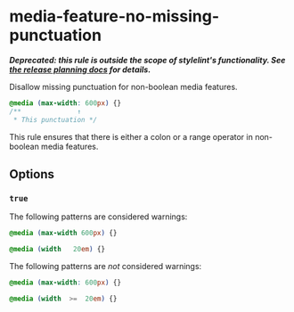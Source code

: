 # media-feature-no-missing-punctuation

***Deprecated: this rule is outside the scope of stylelint's functionality. See [the release planning docs](http://stylelint.io/user-guide/release-planning/) for details.***

Disallow missing punctuation for non-boolean media features.

```css
@media (max-width: 600px) {}
/**              ↑
 * This punctuation */
```

This rule ensures that there is either a colon or a range operator in non-boolean media features.

## Options

### `true`

The following patterns are considered warnings:

```css
@media (max-width 600px) {}
```

```css
@media (width   20em) {}
```

The following patterns are *not* considered warnings:

```css
@media (max-width: 600px) {}
```

```css
@media (width  >=  20em) {}
```
